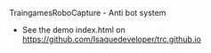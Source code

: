 TraingamesRoboCapture - Anti bot system
- See the demo index.html on https://github.com/Isaquedeveloper/trc.github.io

